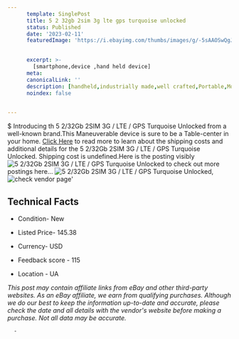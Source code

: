 ```yaml
---
      template: SinglePost
      title: 5 2 32gb 2sim 3g lte gps turquoise unlocked
      status: Published
      date: '2023-02-11'
      featuredImage: 'https://i.ebayimg.com/thumbs/images/g/-5sAAOSwQgJjMDPB/s-l225.jpg'
       

      excerpt: >-
        [smartphone,device ,hand held device]
      meta:
      canonicalLink: ''
      description: [handheld,industrially made,well crafted,Portable,Mobile,Compact,Convenient,Lightweight,Maneuverable,Man-portable,Miniature,Carriable,Hand-held,Light,Holdable,Transportable,Mobile device,Pocket-sized,On-the-go,Wireless,Cordless,Compact size,Convenient size, smartphone,device ,hand held device]
      noindex: false
      

---
```

$
      Introducing th 5 2/32Gb 2SIM 3G / LTE / GPS Turquoise Unlocked from a well-known brand.This Maneuverable device  is sure to be a Table-center in your home. [Click Here](https://www.ebay.com/itm/285133694111?hash=item42634ae49f%3Ag%3A-5sAAOSwQgJjMDPB&mkevt=1&mkcid=1&mkrid=711-53200-19255-0&campid=%253CePNCampaignId%253E&customid=%253CreferenceId%253E&toolid=10049) to read more to learn about the shipping costs and additional details for the 5 2/32Gb 2SIM 3G / LTE / GPS Turquoise Unlocked. Shipping cost is undefined.Here is the posting visibly ![5 2/32Gb 2SIM 3G / LTE / GPS Turquoise Unlocked](https://i.ebayimg.com/thumbs/images/g/-5sAAOSwQgJjMDPB/s-l225.jpg) to check out more postings here... ![5 2/32Gb 2SIM 3G / LTE / GPS Turquoise Unlocked](https://i.ebayimg.com/images/g/-5sAAOSwQgJjMDPB/s-l640.jpg), ![check vendor page](https://origin-galleryplus.ebayimg.com/ws/web/285133694111_2_0_1/225x225.jpg,https://origin-galleryplus.ebayimg.com/ws/web/285133694111_3_0_1/225x225.jpg)'

      

 ## Technical Facts 



     
      

 - Condition- New 


      

 - Listed Price- 145.38 


      

 - Currency- USD 


      

 - Feedback score - 115 


      

 - Location - UA 


      
      

 *_This post may contain affiliate links from eBay and other third-party websites. As an eBay affiliate, we earn from qualifying purchases. Although we do our best to keep the information up-to-date and accurate, please check the date and all details with the vendor's website before making a purchase. Not all data may be accurate._*




      -
